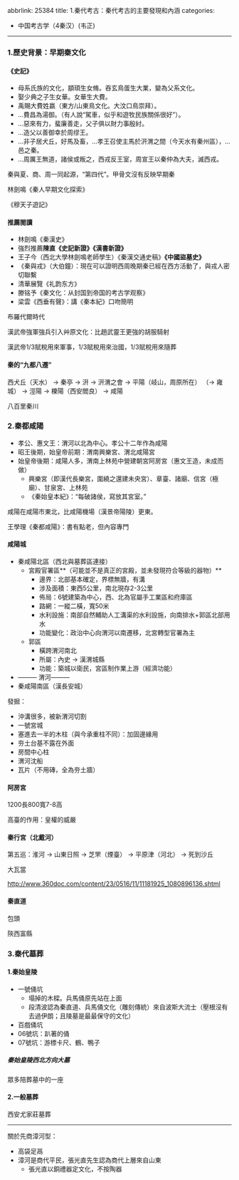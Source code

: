 abbrlink: 25384
title: 1.秦代考古：秦代考古的主要發現和內涵
categories:
  - 中国考古学（4秦汉）(韦正)
---
### 1.歷史背景：早期秦文化

#### 《史記》

- 母系氏族的文化，顓頊生女脩。吞玄鳥蛋生大業，變為父系文化。
- 娶少典之子生女華。女華生大費。
- 禹賜大費姓嬴（東方/山東鳥文化。大汶口鳥崇拜）。
- …費昌為湯御。（有人說“駕車，似乎和遊牧民族關係很好”）。
- …惡來有力，蜚廉善走，父子俱以財力事殷紂。
- …造父以善御幸於周缪王。
- …非子居犬丘，好馬及畜，…孝王召使主馬於汧渭之間（今天水有秦州區），…邑之秦。
- …周厲王無道，諸侯或叛之，西戎反王室，周宣王以秦仲為大夫，滅西戎。

秦與夏、商、周一同起源，“第四代”。甲骨文沒有反映早期秦

林劍鳴《秦人早期文化探索》

《穆天子遊記》

#### 推薦閱讀

- 林劍鳴《秦漢史》
- 強烈推薦**陳直《史記新證》《漢書新證》**
- 王子今（西北大學林劍鳴老師學生）《秦漢交通史稿》**《中國盜墓史》**
- 《秦與戎》（大伯鐘）：現在可以證明西周晚期秦已經在西方活動了，與戎人密切聯繫
- 清華展覽《礼韵东方》
- 滕铭予《秦文化：从封国到帝国的考古学观察》
- 梁雲《西垂有聲》：講《秦本紀》口吻簡明

布羅代爾時代

漢武帝強軍強兵引入艸原文化：比趙武靈王更強的胡服騎射

漢武帝1/3賦稅用來軍事，1/3賦稅用來治國，1/3賦稅用來隨葬

#### 秦的“九都八遷”

西犬丘（天水） → 秦亭 → 汧 → 汧渭之會 → 平陽（岐山，周原所在） （→ 雍城） → 涇陽 → 櫟陽（西安閻良） → 咸陽

八百里秦川

### 2.秦都咸陽

- 孝公、惠文王：渭河以北為中心。孝公十二年作為咸陽
- 昭王後期，始皇帝前期：渭南興樂宮、渭北咸陽宮
- 始皇帝後期：咸陽人多，渭南上林苑中營建朝宮阿房宮（惠文王造，未成而做）
	- 興樂宮（即漢代長樂宮，圍繞之還建未央宮）、章臺、諸廟、信宮（極廟）、甘泉宮、上林苑
	- 《秦始皇本紀》：“每破諸侯，寫放其宮室。”

咸陽在咸陽市東北，比咸陽機場（漢景帝陽陵）更東。

王學理《秦都咸陽》：書有點老，但內容專門

#### 咸陽城

- 秦咸陽北區（西北與墓葬區連接）
	- 宮殿官署區**（可能並不是真正的宮殿，並未發現符合等級的器物）**
		- 邊界：北部基本確定，界標無牆，有溝
		- 涉及面積：東西5公里，南北現存2-3公里
		- 佈局：6號建築為中心，西、北為官屬手工業區和府庫區
		- 路網：一縱二橫，寬50米
		- 水利設施：南部自然輔助人工溝渠的水利設施，向南排水+郭區北部用水
		- 功能變化：政治中心向渭河以南遷移，北宮轉型官署為主
	- 郭區
		- 橫跨渭河南北
		- 所屬：內史 → 漢渭城縣
		- 功能：築城以衛民，宮區制作業上游（經濟功能）
- ——— 渭河———
- 秦咸陽南區（漢長安城）

發掘：

- 沖溝很多，被新渭河切割
- 一號宮城
- 塞進去一半的木柱（與今承重柱不同）：加固邊緣用
- 夯土台基不露在外面
- 房間中心柱
- 渭河沈船
- 瓦片（不用磚，全為夯土牆）

#### 阿房宮

1200長800寬7-8高

高臺的作用：皇權的威嚴

#### 秦行宮（北戴河）

第五巡：淮河 → 山東日照 → 芝罘（煙臺） → 平原津（河北） → 死到沙丘

大瓦當

http://www.360doc.com/content/23/0516/11/11181925_1080896136.shtml

#### 秦直道

包頭

陝西富縣

### 3.秦代墓葬

#### 1.秦始皇陵

- 一號俑坑
	- 塌掉的木樑。兵馬俑原先站在上面
	- 段清波認為秦直道、兵馬俑文化（雕刻傳統）來自波斯大流士（壓根沒有去過伊朗；且陵墓是最最保守的文化）
- 百戲俑坑
- 06號坑：趴著的俑
- 07號坑：游標卡尺、鶴、鴨子

##### 秦始皇陵西北方向大墓

眾多陪葬墓中的一座

#### 2.一般墓葬

西安尤家莊墓葬

***

關於先商漳河型：

- 高袋足鬲
- 漳河是商代平民，張光直先生認為商代上層來自山東
	- 張光直以銅禮器定文化，不按陶器